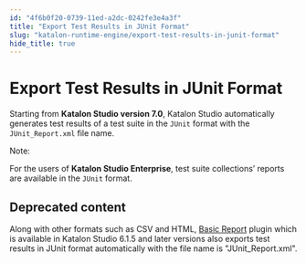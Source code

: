 ```yaml
---
id: "4f6b0f20-0739-11ed-a2dc-0242fe3e4a3f"
title: "Export Test Results in JUnit Format"
slug: "katalon-runtime-engine/export-test-results-in-junit-format"
hide_title: true
---
```


# <a id="id" class="anchor_top_offset"/><a id="ariaid-title1" class="anchor_top_offset"/>Export Test Results in JUnit Format

<p xmlns="http://www.w3.org/1999/xhtml" className="p">Starting from <strong className="ph b">Katalon Studio version 7.0</strong>, Katalon Studio automatically generates test results of a test suite in the <code className="ph codeph">JUnit</code> format with the <code className="ph codeph">JUnit_Report.xml</code> file name.</p> 
<div xmlns="http://www.w3.org/1999/xhtml" className="note note note_note"><span className="note__title">Note:</span> 
  <p className="p">For the users of <strong className="ph b">Katalon Studio Enterprise</strong>, test suite collections’ reports are available in the <code className="ph codeph">JUnit</code> format.</p>
</div>

## Deprecated content

<p xmlns="http://www.w3.org/1999/xhtml" className="p">Along with other formats such as CSV and HTML, <a className="xref j-external-link" href="https://store.katalon.com/product/59/Basic-Report" target="_blank">Basic Report</a> plugin which is available in Katalon Studio 6.1.5 and later versions also exports test results in JUnit format automatically with the file name is "JUnit_Report.xml".</p> 
